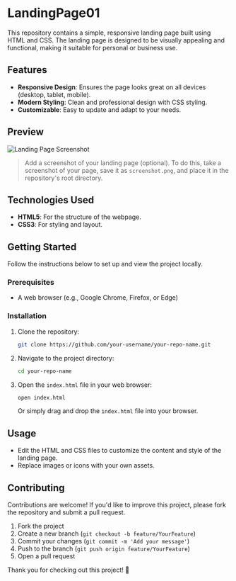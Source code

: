 # LandingPage01


This repository contains a simple, responsive landing page built using HTML and CSS. The landing page is designed to be visually appealing and functional, making it suitable for personal or business use.

## Features

- **Responsive Design**: Ensures the page looks great on all devices (desktop, tablet, mobile).
- **Modern Styling**: Clean and professional design with CSS styling.
- **Customizable**: Easy to update and adapt to your needs.

## Preview

![Landing Page Screenshot](sc.png)

> Add a screenshot of your landing page (optional). To do this, take a screenshot of your page, save it as `screenshot.png`, and place it in the repository's root directory.

## Technologies Used

- **HTML5**: For the structure of the webpage.
- **CSS3**: For styling and layout.

## Getting Started

Follow the instructions below to set up and view the project locally.

### Prerequisites

- A web browser (e.g., Google Chrome, Firefox, or Edge)

### Installation

1. Clone the repository:

   ```bash
   git clone https://github.com/your-username/your-repo-name.git
   ```

2. Navigate to the project directory:

   ```bash
   cd your-repo-name
   ```

3. Open the `index.html` file in your web browser:

   ```bash
   open index.html
   ```
   Or simply drag and drop the `index.html` file into your browser.

## Usage

- Edit the HTML and CSS files to customize the content and style of the landing page.
- Replace images or icons with your own assets.

## Contributing

Contributions are welcome! If you'd like to improve this project, please fork the repository and submit a pull request.

1. Fork the project
2. Create a new branch (`git checkout -b feature/YourFeature`)
3. Commit your changes (`git commit -m 'Add your message'`)
4. Push to the branch (`git push origin feature/YourFeature`)
5. Open a pull request

   
Thank you for checking out this project! 🌟
